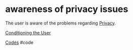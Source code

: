 # awareness of privacy issues
The user is aware of the problems regarding [Privacy](research/glossary/Privacy.md).

[Conditioning the User](output/themes/Conditioning%20the%20User.md)

[Codes](output/codes/Codes.md) #code